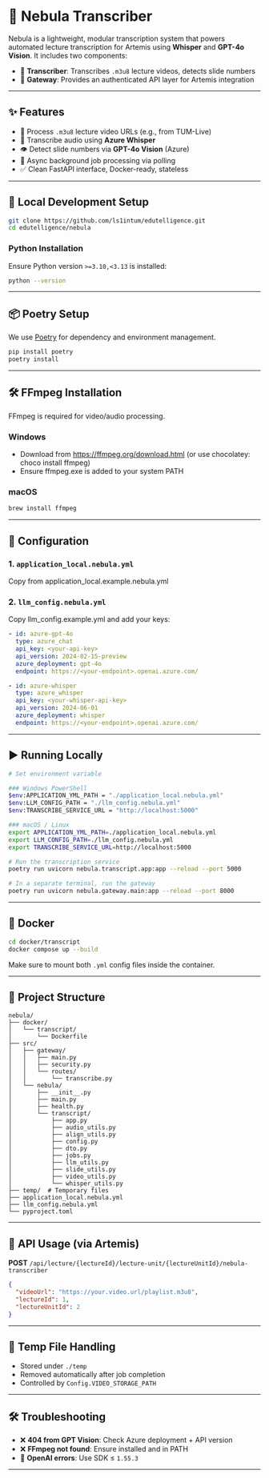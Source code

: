 # 🧠 Nebula Transcriber

Nebula is a lightweight, modular transcription system that powers automated lecture transcription for Artemis using **Whisper** and **GPT-4o Vision**. It includes two components:

- 🎯 **Transcriber**: Transcribes `.m3u8` lecture videos, detects slide numbers
- 🚪 **Gateway**: Provides an authenticated API layer for Artemis integration

---

## ✨ Features

- 🎥 Process `.m3u8` lecture video URLs (e.g., from TUM-Live)
- 🧠 Transcribe audio using **Azure Whisper**
- 👁️ Detect slide numbers via **GPT-4o Vision** (Azure)
- 🔁 Async background job processing via polling
- ✅ Clean FastAPI interface, Docker-ready, stateless

---

## 🧪 Local Development Setup

```bash
git clone https://github.com/ls1intum/edutelligence.git
cd edutelligence/nebula
```

### Python Installation

Ensure Python version `>=3.10,<3.13` is installed:

```bash
python --version
```

---

## 📦 Poetry Setup

We use [Poetry](https://python-poetry.org/) for dependency and environment management.

```bash
pip install poetry
poetry install
```

---

## 🛠 FFmpeg Installation

FFmpeg is required for video/audio processing.

### Windows

- Download from https://ffmpeg.org/download.html (or use chocolatey: choco install ffmpeg)
- Ensure ffmpeg.exe is added to your system PATH

### macOS

```bash
brew install ffmpeg
```

---

## 🔧 Configuration

### 1. `application_local.nebula.yml`

Copy from application_local.example.nebula.yml

### 2. `llm_config.nebula.yml`

Copy llm_config.example.yml and add your keys:

```yaml
- id: azure-gpt-4o
  type: azure_chat
  api_key: <your-api-key>
  api_version: 2024-02-15-preview
  azure_deployment: gpt-4o
  endpoint: https://<your-endpoint>.openai.azure.com/

- id: azure-whisper
  type: azure_whisper
  api_key: <your-whisper-api-key>
  api_version: 2024-06-01
  azure_deployment: whisper
  endpoint: https://<your-endpoint>.openai.azure.com/
```

---

## ▶️ Running Locally

```bash
# Set environment variable

### Windows PowerShell
$env:APPLICATION_YML_PATH = "./application_local.nebula.yml"
$env:LLM_CONFIG_PATH = "./llm_config.nebula.yml"
$env:TRANSCRIBE_SERVICE_URL = "http://localhost:5000"

### macOS / Linux
export APPLICATION_YML_PATH=./application_local.nebula.yml
export LLM_CONFIG_PATH=./llm_config.nebula.yml
export TRANSCRIBE_SERVICE_URL=http://localhost:5000

# Run the transcription service
poetry run uvicorn nebula.transcript.app:app --reload --port 5000

# In a separate terminal, run the gateway
poetry run uvicorn nebula.gateway.main:app --reload --port 8000

```

---

## 🐳 Docker

```bash
cd docker/transcript
docker compose up --build
```

Make sure to mount both `.yml` config files inside the container.

---

## 📁 Project Structure

```
nebula/
├── docker/
│   └── transcript/
│       └── Dockerfile
├── src/
│   ├── gateway/
│   │   ├── main.py
│   │   ├── security.py
│   │   └── routes/
│   │       └── transcribe.py
│   └── nebula/
│       ├── __init__.py
│       ├── main.py
│       ├── health.py
│       └── transcript/
│           ├── app.py
│           ├── audio_utils.py
│           ├── align_utils.py
│           ├── config.py
│           ├── dto.py
│           ├── jobs.py
│           ├── llm_utils.py
│           ├── slide_utils.py
│           ├── video_utils.py
│           └── whisper_utils.py
├── temp/  # Temporary files
├── application_local.nebula.yml
├── llm_config.nebula.yml
└── pyproject.toml
```

---

## 📡 API Usage (via Artemis)

**POST** `/api/lecture/{lectureId}/lecture-unit/{lectureUnitId}/nebula-transcriber`

```json
{
  "videoUrl": "https://your.video.url/playlist.m3u8",
  "lectureId": 1,
  "lectureUnitId": 2
}
```

---

## 🧹 Temp File Handling

- Stored under `./temp`
- Removed automatically after job completion
- Controlled by `Config.VIDEO_STORAGE_PATH`

---

## 🛠 Troubleshooting

- ❌ **404 from GPT Vision**: Check Azure deployment + API version
- ❌ **FFmpeg not found**: Ensure installed and in PATH
- 🧪 **OpenAI errors**: Use SDK ≤ `1.55.3`

---
